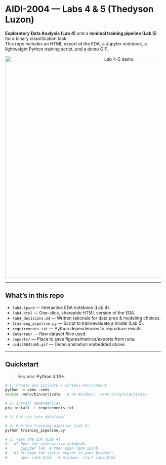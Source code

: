 # AIDI-2004 — Labs 4 & 5 (Thedyson Luzon)

**Exploratory Data Analysis (Lab 4)** and a **minimal training pipeline (Lab 5)** for a binary classification task.  
This repo includes an HTML export of the EDA, a Jupyter notebook, a lightweight Python training script, and a demo GIF.

<p align="center">
  <img src="aidi2004lab5.gif" alt="Lab 4–5 demo" width="720">
</p>

---

## What’s in this repo

- `lab4.ipynb` — Interactive EDA notebook (Lab 4).
- `lab4.html` — One-click, shareable HTML version of the EDA.
- `lab4_decisions.md` — Written rationale for data prep & modeling choices. 
- `training_pipeline.py` — Script to train/evaluate a model (Lab 5).
- `requirements.txt` — Python dependencies to reproduce results.
- `data/raw/` — Raw dataset files used.
- `reports/` — Place to save figures/metrics/exports from runs.
- `aidi2004lab5.gif` — Demo animation embedded above.

---

## Quickstart

> Requires **Python 3.10+**.

```bash
# 1) Create and activate a virtual environment
python -m venv .venv
source .venv/bin/activate   # On Windows: .venv\Scripts\activate

# 2) Install dependencies
pip install -r requirements.txt

# 3) Put csv into data/raw/

# 4) Run the training pipeline (Lab 5)
python training_pipeline.py

# 5) View the EDA (Lab 4)
#   a) Open the interactive notebook:
#      jupyter lab  # then open lab4.ipynb
#   b) Or open the static export in your browser:
#      open lab4.html   # Windows: start lab4.html
```